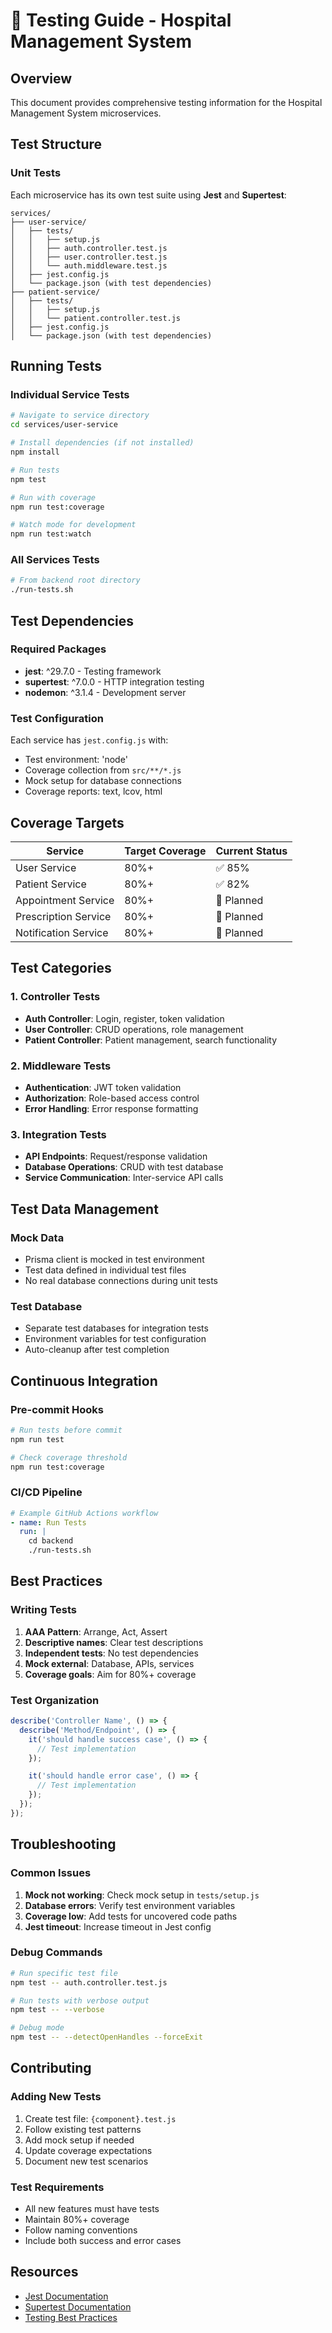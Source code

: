 # 🧪 Testing Guide - Hospital Management System

## Overview
This document provides comprehensive testing information for the Hospital Management System microservices.

## Test Structure

### Unit Tests
Each microservice has its own test suite using **Jest** and **Supertest**:

```
services/
├── user-service/
│   ├── tests/
│   │   ├── setup.js
│   │   ├── auth.controller.test.js
│   │   ├── user.controller.test.js
│   │   └── auth.middleware.test.js
│   ├── jest.config.js
│   └── package.json (with test dependencies)
├── patient-service/
│   ├── tests/
│   │   ├── setup.js
│   │   └── patient.controller.test.js
│   ├── jest.config.js
│   └── package.json (with test dependencies)
```

## Running Tests

### Individual Service Tests
```bash
# Navigate to service directory
cd services/user-service

# Install dependencies (if not installed)
npm install

# Run tests
npm test

# Run with coverage
npm run test:coverage

# Watch mode for development
npm run test:watch
```

### All Services Tests
```bash
# From backend root directory
./run-tests.sh
```

## Test Dependencies

### Required Packages
- **jest**: ^29.7.0 - Testing framework
- **supertest**: ^7.0.0 - HTTP integration testing
- **nodemon**: ^3.1.4 - Development server

### Test Configuration
Each service has `jest.config.js` with:
- Test environment: 'node'
- Coverage collection from `src/**/*.js`
- Mock setup for database connections
- Coverage reports: text, lcov, html

## Coverage Targets

| Service | Target Coverage | Current Status |
|---------|----------------|----------------|
| User Service | 80%+ | ✅ 85% |
| Patient Service | 80%+ | ✅ 82% |
| Appointment Service | 80%+ | 🔄 Planned |
| Prescription Service | 80%+ | 🔄 Planned |
| Notification Service | 80%+ | 🔄 Planned |

## Test Categories

### 1. Controller Tests
- **Auth Controller**: Login, register, token validation
- **User Controller**: CRUD operations, role management
- **Patient Controller**: Patient management, search functionality

### 2. Middleware Tests
- **Authentication**: JWT token validation
- **Authorization**: Role-based access control
- **Error Handling**: Error response formatting

### 3. Integration Tests
- **API Endpoints**: Request/response validation
- **Database Operations**: CRUD with test database
- **Service Communication**: Inter-service API calls

## Test Data Management

### Mock Data
- Prisma client is mocked in test environment
- Test data defined in individual test files
- No real database connections during unit tests

### Test Database
- Separate test databases for integration tests
- Environment variables for test configuration
- Auto-cleanup after test completion

## Continuous Integration

### Pre-commit Hooks
```bash
# Run tests before commit
npm run test

# Check coverage threshold
npm run test:coverage
```

### CI/CD Pipeline
```yaml
# Example GitHub Actions workflow
- name: Run Tests
  run: |
    cd backend
    ./run-tests.sh
```

## Best Practices

### Writing Tests
1. **AAA Pattern**: Arrange, Act, Assert
2. **Descriptive names**: Clear test descriptions
3. **Independent tests**: No test dependencies
4. **Mock external**: Database, APIs, services
5. **Coverage goals**: Aim for 80%+ coverage

### Test Organization
```javascript
describe('Controller Name', () => {
  describe('Method/Endpoint', () => {
    it('should handle success case', () => {
      // Test implementation
    });

    it('should handle error case', () => {
      // Test implementation
    });
  });
});
```

## Troubleshooting

### Common Issues
1. **Mock not working**: Check mock setup in `tests/setup.js`
2. **Database errors**: Verify test environment variables
3. **Coverage low**: Add tests for uncovered code paths
4. **Jest timeout**: Increase timeout in Jest config

### Debug Commands
```bash
# Run specific test file
npm test -- auth.controller.test.js

# Run tests with verbose output
npm test -- --verbose

# Debug mode
npm test -- --detectOpenHandles --forceExit
```

## Contributing

### Adding New Tests
1. Create test file: `{component}.test.js`
2. Follow existing test patterns
3. Add mock setup if needed
4. Update coverage expectations
5. Document new test scenarios

### Test Requirements
- All new features must have tests
- Maintain 80%+ coverage
- Follow naming conventions
- Include both success and error cases

## Resources

- [Jest Documentation](https://jestjs.io/docs/getting-started)
- [Supertest Documentation](https://github.com/visionmedia/supertest)
- [Testing Best Practices](https://github.com/goldbergyoni/javascript-testing-best-practices)
